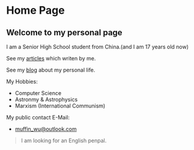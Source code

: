 # Home Page 

## Welcome to my personal page

I am a Senior High School student from China.(and I am 17 years old now)

See my [articles](article/index) which writen by me.

See my [blog](blog/index) about my personal life.

My Hobbies:
- Computer Science
- Astronmy & Astrophysics
- Marxism (International Communism)

My public contact E-Mail:
- muffin_wu@outlook.com

> I am looking for an English penpal.